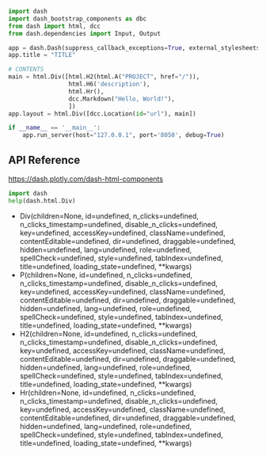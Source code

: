 
```python
import dash
import dash_bootstrap_components as dbc
from dash import html, dcc
from dash.dependencies import Input, Output

app = dash.Dash(suppress_callback_exceptions=True, external_stylesheets=[dbc.themes.BOOTSTRAP])
app.title = "TITLE"

# CONTENTS
main = html.Div([html.H2(html.A("PROJECT", href="/")),
                 html.H6('description'),
                 html.Hr(),
                 dcc.Markdown("Hello, World!"),
                 ])
app.layout = html.Div([dcc.Location(id="url"), main])

if __name__ == '__main__':
    app.run_server(host="127.0.0.1", port='8050', debug=True)
```


## API Reference
https://dash.plotly.com/dash-html-components

```python
import dash
help(dash.html.Div)
```

- Div(children=None, id=undefined, n_clicks=undefined, n_clicks_timestamp=undefined, disable_n_clicks=undefined, key=undefined, accessKey=undefined, className=undefined, contentEditable=undefined, dir=undefined, draggable=undefined, hidden=undefined, lang=undefined, role=undefined, spellCheck=undefined, style=undefined, tabIndex=undefined, title=undefined, loading_state=undefined, **kwargs)
- P(children=None, id=undefined, n_clicks=undefined, n_clicks_timestamp=undefined, disable_n_clicks=undefined, key=undefined, accessKey=undefined, className=undefined, contentEditable=undefined, dir=undefined, draggable=undefined, hidden=undefined, lang=undefined, role=undefined, spellCheck=undefined, style=undefined, tabIndex=undefined, title=undefined, loading_state=undefined, **kwargs)
- H2(children=None, id=undefined, n_clicks=undefined, n_clicks_timestamp=undefined, disable_n_clicks=undefined, key=undefined, accessKey=undefined, className=undefined, contentEditable=undefined, dir=undefined, draggable=undefined, hidden=undefined, lang=undefined, role=undefined, spellCheck=undefined, style=undefined, tabIndex=undefined, title=undefined, loading_state=undefined, **kwargs)
- Hr(children=None, id=undefined, n_clicks=undefined, n_clicks_timestamp=undefined, disable_n_clicks=undefined, key=undefined, accessKey=undefined, className=undefined, contentEditable=undefined, dir=undefined, draggable=undefined, hidden=undefined, lang=undefined, role=undefined, spellCheck=undefined, style=undefined, tabIndex=undefined, title=undefined, loading_state=undefined, **kwargs)


